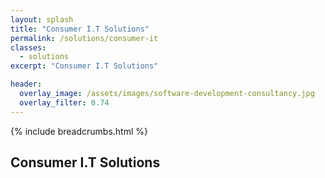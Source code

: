 ```yaml
---
layout: splash
title: "Consumer I.T Solutions"
permalink: /solutions/consumer-it
classes:
  - solutions
excerpt: "Consumer I.T Solutions"

header:
  overlay_image: /assets/images/software-development-consultancy.jpg
  overlay_filter: 0.74
---
```



{% include breadcrumbs.html %}

## Consumer I.T Solutions
